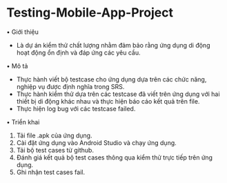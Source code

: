 # Testing-Mobile-App-Project
• Giới thiệu
- Là dự án kiểm thử chất lượng nhằm đảm bảo rằng ứng dụng di động hoạt động ổn định và đáp ứng các yêu cầu.

• Mô tả 
- Thực hành viết bộ testcase cho ứng dụng dựa trên các chức năng, nghiệp vụ được định nghĩa trong SRS.
- Thực hành kiểm thử dựa trên các testcase đã viết trên ứng dụng với hai thiết bị di động khác nhau và thực hiện báo cáo kết quả trên file.
- Thực hiện log bug với các testcase failed.

• Triển khai
1. Tải file .apk của ứng dụng.
2. Cài đặt ứng dụng vào Android Studio và chạy ứng dụng.
3. Tải bộ test cases từ github.
4. Đánh giá kết quả bộ test cases thông qua kiểm thử trực tiếp trên ứng dụng.
5. Ghi nhận test cases fail.
